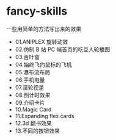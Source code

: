 # fancy-skills

一些用简单的方法写出来的效果

-   01.ANIPLEX 旋转动效
-   02.仿制 B 站 PC 端首页的吃豆人轮播图
-   03.百叶窗
-   04.始终飞向鼠标的飞机
-   05.瀑布流布局
-   06.手机电量
-   07.滚轮视差
-   08.倒计时效果
-   09.介绍卡片
-   10.Magic Card
-   11.Expanding flex cards
-   12.3d 翻书效果
-   13.不同的按钮效果
